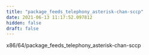 ```yaml
---
title: "package_feeds_telephony_asterisk-chan-sccp"
date: 2021-06-13 11:17:52.097812
hidden: false
draft: false
---
```


x86/64/package_feeds_telephony_asterisk-chan-sccp

